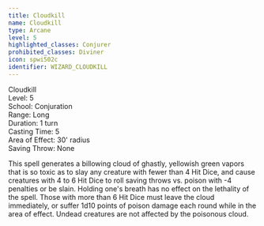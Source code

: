 ```yaml
---
title: Cloudkill
name: Cloudkill
type: Arcane
level: 5
highlighted_classes: Conjurer
prohibited_classes: Diviner
icon: spwi502c
identifier: WIZARD_CLOUDKILL
---
```

Cloudkill  
Level: 5  
School: Conjuration  
Range: Long  
Duration: 1 turn  
Casting Time: 5  
Area of Effect: 30' radius  
Saving Throw: None  
  
This spell generates a billowing cloud of ghastly, yellowish green vapors that is so toxic as to slay any creature with fewer than 4 Hit Dice, and cause creatures with 4 to 6 Hit Dice to roll saving throws vs. poison with -4 penalties or be slain. Holding one's breath has no effect on the lethality of the spell. Those with more than 6 Hit Dice must leave the cloud immediately, or suffer 1d10 points of poison damage each round while in the area of effect. Undead creatures are not affected by the poisonous cloud.  
